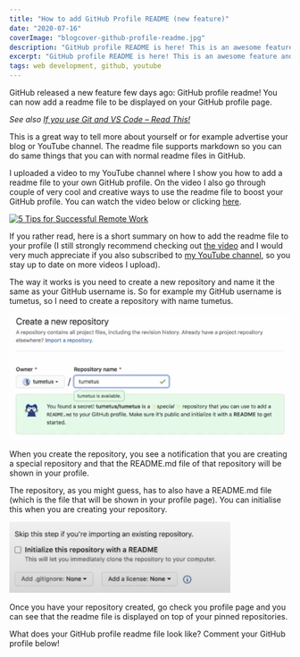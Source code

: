 ```yaml
---
title: "How to add GitHub Profile README (new feature)"
date: "2020-07-16"
coverImage: "blogcover-github-profile-readme.jpg"
description: "GitHub profile README is here! This is an awesome feature and every developer needs to use it! Learn now how to add readme file to your own GitHub profile!"
excerpt: "GitHub profile README is here! This is an awesome feature and every developer needs to use it! Learn now how to add readme file to your own GitHub profile!"
tags: web development, github, youtube
---
```


GitHub released a new feature few days ago: GitHub profile readme! You can now add a readme file to be displayed on your GitHub profile page.

_See also [If you use Git and VS Code – Read This!](/blog/if-you-use-git-and-vs-code-read-this/)_

This is a great way to tell more about yourself or for example advertise your blog or YouTube channel. The readme file supports markdown so you can do same things that you can with normal readme files in GitHub.

I uploaded a video to my YouTube channel where I show you how to add a readme file to your own GitHub profile. On the video I also go through couple of very cool and creative ways to use the readme file to boost your GitHub profile. You can watch the video below or clicking [here](https://www.youtube.com/watch?v=9sxWizm4--w).

[![5 Tips for Successful Remote Work](http://img.youtube.com/vi/9sxWizm4--w/0.jpg)](http://www.youtube.com/watch?v=9sxWizm4--w)

If you rather read, here is a short summary on how to add the readme file to your profile (I still strongly recommend checking out [the video](https://www.youtube.com/watch?v=9sxWizm4--w) and I would very much appreciate if you also subscribed to [my YouTube channel](https://www.youtube.com/channel/UC34UXFLKqdW3cpk5CBu2Siw), so you stay up to date on more videos I upload).

The way it works is you need to create a new repository and name it the same as your GitHub username is. So for example my GitHub username is tumetus, so I need to create a repository with name tumetus.

![GitHub profile readme is hinted when creating the repository.](./images/Screenshot-2020-07-17-at-2.06.45.png)

When you create the repository, you see a notification that you are creating a special repository and that the README.md file of that repository will be shown in your profile.

The repository, as you might guess, has to also have a README.md file (which is the file that will be shown in your profile page). You can initialise this when you are creating your repository.

![You can initialise the GitHub profile readme file when creating the repo.](./images/Screenshot-2020-07-17-at-2.06.57.png)

Once you have your repository created, go check you profile page and you can see that the readme file is displayed on top of your pinned repositories.

What does your GitHub profile readme file look like? Comment your GitHub profile below!
